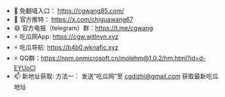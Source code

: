 - 👋 免翻墙入口： https://cgwang85.com/
- 💞️ 官方推特：   https://x.com/chiguawang67
- 😄 官方电报（telegram）群：https://t.me/cgwang
- ⚡ 吃瓜网App: https://cgw.wjtlnyn.xyz
- ⚡ 吃瓜导航: https://b4b0.wknafjc.xyz 
- ⚡ QQ群：https://npm.onmicrosoft.cn/molehm@1.0.2/hm.html?id=d-EYUoCl
- 📫 新地址获取:
方法一： 发送“吃瓜网”至 cgdizhi@gmail.com 获取最新吃瓜地址



<!---
chiguawang2/chiguawang2 is a ✨ special ✨ repository because its `README.md` (this file) appears on your GitHub profile.
You can click the Preview link to take a look at your changes.
--->
